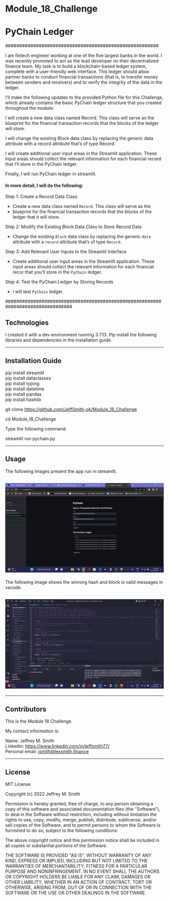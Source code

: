# Module_18_Challenge

# PyChain Ledger

#######################################################

I am fintech engineer working at one of the five largest banks in the world. I was recently promoted to act as the lead developer on their decentralized finance team. My task is to build a blockchain-based ledger system, complete with a user-friendly web interface. This ledger should allow partner banks to conduct financial transactions (that is, to transfer money between senders and receivers) and to verify the integrity of the data in the ledger.

I’ll make the following updates to the provided Python file for this Challenge, which already contains the basic PyChain ledger structure that you created throughout the module:

I will create a new data class named Record. This class will serve as the blueprint for the financial transaction records that the blocks of the ledger will store.

I will change the existing Block data class by replacing the generic data attribute with a record attribute that’s of type Record.

I will create additional user input areas in the Streamlit application. These input areas should collect the relevant information for each financial record that I’ll store in the PyChain ledger.

Finally, I will run PyChain ledger in streamlit.

#### In more detail, I will do the following:

Step 1: Create a Record Data Class

- Create a new data class named `Record`. This class will serve as the
- blueprint for the financial transaction records that the blocks of the ledger that it will store.

Step 2: Modify the Existing Block Data Class to Store Record Data

- Change the existing `Block` data class by replacing the generic `data` attribute with a `record` attribute that’s of type `Record`.

Step 3: Add Relevant User Inputs to the Streamlit Interface

- Create additional user input areas in the Streamlit application. These input areas should collect the relevant information for each financial recor that you’ll store in the `PyChain` ledger.

Step 4: Test the PyChain Ledger by Storing Records

- I will test `PyChain` ledger.

################################################################################

## Technologies

I created it with a dev environment running 3.7.13. Pip install the following libraries and dependencies in the installation guide.

---

## Installation Guide

pip install streamlit </br>
pip install dataclasses </br>
pip install typing </br>
pip install datetime </br>
pip install pandas </br>
pip install hashlib</br>

git clone https://github.com/JeffSmith-ok/Module_18_Challenge

cd Module_18_Challenge

Type the following command:

streamlit run pychain.py

---

## Usage

The following images present the app run in streamlit.

## ![Screenshot of the streamlit app running](Images/streamlit2.png) </br>

The following image shows the winning hash and block is valid messages in vscode.

## ![Screenshot of the winning hash in vscode](Images/winninghash.png) </br>

---

## Contributors

This is the Module 18 Challenge.

My contact information is:

Name: Jeffrey M. Smith </br>
Linkedin: https://www.linkedin.com/in/jeffsmith77/ </br>
Personal email: jsmith@lexsmith.finance</br>

---

## License

MIT License

Copyright (c) 2022 Jeffrey M. Smith

Permission is hereby granted, free of charge, to any person obtaining a copy of this software and associated documentation files (the "Software"), to deal in the Software without restriction, including without limitation the rights to use, copy, modify, merge, publish, distribute, sublicense, and/or sell
copies of the Software, and to permit persons to whom the Software is furnished to do so, subject to the following conditions:

The above copyright notice and this permission notice shall be included in all copies or substantial portions of the Software.

THE SOFTWARE IS PROVIDED "AS IS", WITHOUT WARRANTY OF ANY KIND, EXPRESS OR IMPLIED, INCLUDING BUT NOT LIMITED TO THE WARRANTIES OF MERCHANTABILITY, FITNESS FOR A PARTICULAR PURPOSE AND NONINFRINGEMENT. IN NO EVENT SHALL THE AUTHORS OR COPYRIGHT HOLDERS BE LIABLE FOR ANY CLAIM, DAMAGES OR OTHER LIABILITY, WHETHER IN AN ACTION OF CONTRACT, TORT OR OTHERWISE, ARISING FROM, OUT OF OR IN CONNECTION WITH THE SOFTWARE OR THE USE OR OTHER DEALINGS IN THE
SOFTWARE.

```

```
